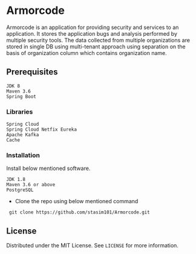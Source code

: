 # Armorcode
Armorcode is an application for providing security and services to an application. It stores the application bugs and analysis performed by multiple security tools.
The data collected from multiple organizations are stored in single DB using multi-tenant approach using separation on the basis of organization column which contains organization name.
## Prerequisites
```
JDK 8
Maven 3.6
Spring Boot
```
### Libraries
```
Spring Cloud
Spring Cloud Netfix Eureka
Apache Kafka
Cache
```
### Installation
Install below mentioned software.
```
JDK 1.8
Maven 3.6 or above
PostgreSQL
```
 - Clone the repo using below mentioned command
```
 git clone https://github.com/stasim101/Armorcode.git
```
## License
Distributed under the MIT License. See `LICENSE` for more information.
